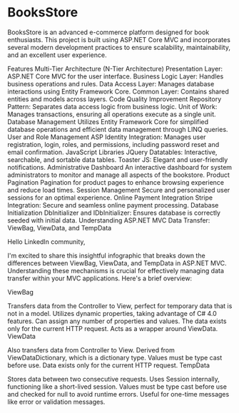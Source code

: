 # BooksStore
BooksStore is an advanced e-commerce platform designed for book enthusiasts. This project is built using ASP.NET Core MVC and incorporates several modern development practices to ensure scalability, maintainability, and an excellent user experience.

Features
Multi-Tier Architecture (N-Tier Architecture)
Presentation Layer: ASP.NET Core MVC for the user interface.
Business Logic Layer: Handles business operations and rules.
Data Access Layer: Manages database interactions using Entity Framework Core.
Common Layer: Contains shared entities and models across layers.
Code Quality Improvement
Repository Pattern: Separates data access logic from business logic.
Unit of Work: Manages transactions, ensuring all operations execute as a single unit.
Database Management
Utilizes Entity Framework Core for simplified database operations and efficient data management through LINQ queries.
User and Role Management
ASP Identity Integration: Manages user registration, login, roles, and permissions, including password reset and email confirmation.
JavaScript Libraries
JQuery Datatables: Interactive, searchable, and sortable data tables.
Toaster JS: Elegant and user-friendly notifications.
Administrative Dashboard
An interactive dashboard for system administrators to monitor and manage all aspects of the bookstore.
Product Pagination
Pagination for product pages to enhance browsing experience and reduce load times.
Session Management
Secure and personalized user sessions for an optimal experience.
Online Payment Integration
Stripe Integration: Secure and seamless online payment processing.
Database Initialization
DbInitializer and IDbInitializer: Ensures database is correctly seeded with initial data.
Understanding ASP.NET MVC Data Transfer: ViewBag, ViewData, and TempData

Hello LinkedIn community,

I'm excited to share this insightful infographic that breaks down the differences between ViewBag, ViewData, and TempData in ASP.NET MVC. Understanding these mechanisms is crucial for effectively managing data transfer within your MVC applications. Here's a brief overview:

ViewBag

Transfers data from the Controller to View, perfect for temporary data that is not in a model.
Utilizes dynamic properties, taking advantage of C# 4.0 features.
Can assign any number of properties and values.
The data exists only for the current HTTP request.
Acts as a wrapper around ViewData.
ViewData

Also transfers data from Controller to View.
Derived from ViewDataDictionary, which is a dictionary type.
Values must be type cast before use.
Data exists only for the current HTTP request.
TempData

Stores data between two consecutive requests.
Uses Session internally, functioning like a short-lived session.
Values must be type cast before use and checked for null to avoid runtime errors.
Useful for one-time messages like error or validation messages.

